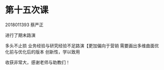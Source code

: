 # 第十五次课

2018011393 蔡严正

进行了期末路演

多头不止损
业务经验与研究经验不足路演【更加偏向于营销
需要画出多维曲面优化前与优化后的版本
创新性，学以致用

收获非常大，感谢老师与助教们！